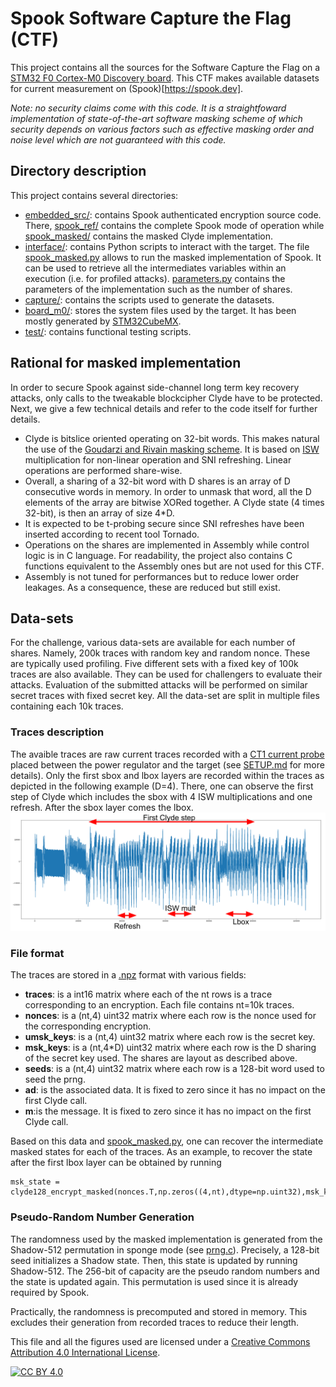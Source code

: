 # **Spook Software Capture the Flag (CTF)**
This project contains all the sources for the Software Capture the Flag on a [STM32 F0 Cortex-M0 Discovery board](https://www.st.com/en/evaluation-tools/32f0308discovery.html). This CTF makes available datasets for current measurement on (Spook)[https://spook.dev].

_Note: no security claims come with this code. It is a straightfoward implementation of state-of-the-art software masking scheme of which security depends on various factors such as effective masking order and noise level which are not guaranteed with this code._

## Directory description
This project contains several directories:
*  [embedded_src/](embedded_src): contains Spook authenticated encryption source code. There, [spook_ref/](embedded_src/spook_ref) contains the complete Spook mode of operation while [spook_masked/](embedded_src/spook_masked) contains the masked Clyde implementation.
*  [interface/](interface/): contains Python scripts to interact with the target. The file [spook_masked.py](interface/spook_masked.py) allows to run the masked implementation of Spook. It can be used to retrieve all the intermediates variables within an execution (i.e. for profiled attacks). [parameters.py](interface/parameters.py) contains the parameters of the implementation such as the number of shares.
*  [capture/](capture/): contains the scripts used to generate the datasets.
*  [board_m0/](board/): stores the system files used by the target. It has been mostly generated by [STM32CubeMX](https://www.st.com/en/development-tools/stm32cubemx.html).
*  [test/](test/): contains functional testing scripts.

## Rational for masked implementation
In order to secure Spook against side-channel long term key recovery attacks, only calls to the tweakable blockcipher Clyde have to be protected. Next, we give a few technical details and refer to the code itself for further details.
*   Clyde is bitslice oriented operating on 32-bit words. This makes natural the use of the [Goudarzi and Rivain masking scheme](https://eprint.iacr.org/2016/264.pdf). It is based on [ISW](https://link.springer.com/chapter/10.1007/978-3-540-45146-4_27) multiplication for non-linear operation and SNI refreshing. Linear operations are performed share-wise.
*   Overall, a sharing of a 32-bit word with D shares is an array of D consecutive words in memory. In order to unmask that word, all the D elements of the array are bitwise XORed together. A Clyde state (4 times 32-bit), is then an array of size 4*D.
*   It is expected to be t-probing secure since SNI refreshes have been inserted according to recent tool Tornado.
*   Operations on the shares are implemented in Assembly while control logic is in C language. For readability, the project also contains C functions equivalent to the Assembly ones but are not used for this CTF.
*   Assembly is not tuned for performances but to reduce lower order leakages. As a consequence, these are reduced but still exist.

## Data-sets
For the challenge, various data-sets are available for each number of shares. Namely, 200k traces with random key and random nonce. These are typically used profiling. Five different sets with a fixed key of 100k traces are also available. They can be used for challengers to evaluate their attacks. Evaluation of the submitted attacks will be performed on similar secret traces with fixed secret key. All the data-set are split in multiple files containing each 10k traces.

### Traces description
The avaible traces are raw current traces recorded with a [CT1 current probe](https://download.tek.com/datasheet/AC_Current_Probes.pdf) placed between the power regulator and the target (see [SETUP.md](SETUP.md) for more details). Only the first sbox and lbox layers are recorded within the traces as depicted in the following example (D=4). There, one can observe the first step of Clyde which includes the sbox with 4 ISW multiplications and one refresh. After the sbox layer comes the lbox.
![traces_d4](.figs/traces_d4.png)

### File format
The traces are stored in a [.npz](https://imageio.readthedocs.io/en/stable/format_npz.html) format with various fields:
*  **traces**: is a int16 matrix where each of the nt rows is a trace corresponding to an encryption. Each file contains nt=10k traces.
*  **nonces**: is a (nt,4) uint32 matrix where each row is the nonce used for the corresponding encryption.
*  **umsk_keys**: is a (nt,4) uint32 matrix  where each row is the secret key.
*  **msk_keys**: is a (nt,4*D) uint32 matrix  where each row is the D sharing of the secret key used. The shares are layout as described above.
*  **seeds**: is a (nt,4) uint32 matrix where each row is a 128-bit word used to seed the prng.
*  **ad**: is the associated data. It is fixed to zero since it has no impact on the first Clyde call.
*  **m**:is the message. It is fixed to zero since it has no impact on the first Clyde call.


Based on this data and [spook_masked.py](interface/spook_masked.py), one can recover the intermediate masked states for each of the traces. As an example, to recover the state after the first lbox layer can be obtained by running
```
msk_state = clyde128_encrypt_masked(nonces.T,np.zeros((4,nt),dtype=np.uint32),msk_key.T,seeds.T,Nr=1,step=0)

```
### Pseudo-Random Number Generation
The randomness used by the masked implementation is generated from the Shadow-512 permutation in sponge mode (see [prng.c](embedded_src/spook_masked/prng.c)). Precisely, a 128-bit seed initializes a Shadow state. Then, this state is updated by running Shadow-512. The 256-bit of capacity are the pseudo random numbers and the state is updated again. This permutation is used since it is already required by Spook.

Practically, the randomness is precomputed and stored in memory. This excludes their generation from recorded traces to reduce their length.

This file and all the figures used are licensed under a [Creative Commons Attribution 4.0 International
License][cc-by].

[![CC BY 4.0][cc-by-image]][cc-by]

[cc-by]: http://creativecommons.org/licenses/by/4.0/
[cc-by-image]: https://i.creativecommons.org/l/by/4.0/88x31.png
[cc-by-shield]: https://img.shields.io/badge/License-CC%20BY%204.0-lightgrey.svg

